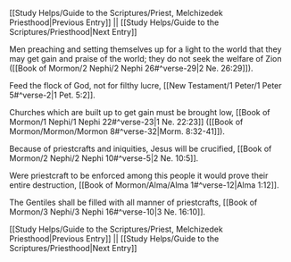 [[Study Helps/Guide to the Scriptures/Priest, Melchizedek Priesthood|Previous Entry]]  ||  [[Study Helps/Guide to the Scriptures/Priesthood|Next Entry]]

 Men preaching and setting themselves up for a light to the world that they may get gain and praise of the world; they do not seek the welfare of Zion ([[Book of Mormon/2 Nephi/2 Nephi 26#^verse-29|2 Ne. 26:29]]).

 Feed the flock of God, not for filthy lucre, [[New Testament/1 Peter/1 Peter 5#^verse-2|1 Pet. 5:2]].

 Churches which are built up to get gain must be brought low, [[Book of Mormon/1 Nephi/1 Nephi 22#^verse-23|1 Ne. 22:23]] ([[Book of Mormon/Mormon/Mormon 8#^verse-32|Morm. 8:32-41]]).

 Because of priestcrafts and iniquities, Jesus will be crucified, [[Book of Mormon/2 Nephi/2 Nephi 10#^verse-5|2 Ne. 10:5]].

 Were priestcraft to be enforced among this people it would prove their entire destruction, [[Book of Mormon/Alma/Alma 1#^verse-12|Alma 1:12]].

 The Gentiles shall be filled with all manner of priestcrafts, [[Book of Mormon/3 Nephi/3 Nephi 16#^verse-10|3 Ne. 16:10]].

[[Study Helps/Guide to the Scriptures/Priest, Melchizedek Priesthood|Previous Entry]]  ||  [[Study Helps/Guide to the Scriptures/Priesthood|Next Entry]]